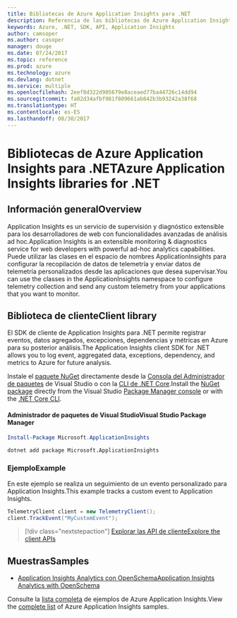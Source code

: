 ```yaml
---
title: Bibliotecas de Azure Application Insights para .NET
description: Referencia de las bibliotecas de Azure Application Insights para .NET
keywords: Azure, .NET, SDK, API, Application Insights
author: camsoper
ms.author: casoper
manager: douge
ms.date: 07/24/2017
ms.topic: reference
ms.prod: azure
ms.technology: azure
ms.devlang: dotnet
ms.service: multiple
ms.openlocfilehash: 2eef8d322d905679e8aceaed77ba44726c14dd94
ms.sourcegitcommit: fa02d34afbf981f809661ab842b3b93242a38f68
ms.translationtype: HT
ms.contentlocale: es-ES
ms.lasthandoff: 08/30/2017
---
```

# <a name="azure-application-insights-libraries-for-net"></a><span data-ttu-id="efe48-104">Bibliotecas de Azure Application Insights para .NET</span><span class="sxs-lookup"><span data-stu-id="efe48-104">Azure Application Insights libraries for .NET</span></span>

## <a name="overview"></a><span data-ttu-id="efe48-105">Información general</span><span class="sxs-lookup"><span data-stu-id="efe48-105">Overview</span></span>

<span data-ttu-id="efe48-106">Application Insights es un servicio de supervisión y diagnóstico extensible para los desarrolladores de web con funcionalidades avanzadas de análisis ad hoc.</span><span class="sxs-lookup"><span data-stu-id="efe48-106">Application Insights is an extensible monitoring & diagnostics service for web developers with powerful ad-hoc analytics capabilities.</span></span> <span data-ttu-id="efe48-107">Puede utilizar las clases en el espacio de nombres ApplicationInsights para configurar la recopilación de datos de telemetría y enviar datos de telemetría personalizados desde las aplicaciones que desea supervisar.</span><span class="sxs-lookup"><span data-stu-id="efe48-107">You can use the classes in the ApplicationInsights namespace to configure telemetry collection and send any custom telemetry from your applications that you want to monitor.</span></span>

## <a name="client-library"></a><span data-ttu-id="efe48-108">Biblioteca de cliente</span><span class="sxs-lookup"><span data-stu-id="efe48-108">Client library</span></span>

<span data-ttu-id="efe48-109">El SDK de cliente de Application Insights para .NET permite registrar eventos, datos agregados, excepciones, dependencias y métricas en Azure para su posterior análisis.</span><span class="sxs-lookup"><span data-stu-id="efe48-109">The Application Insights client SDK for .NET allows you to log event, aggregated data, exceptions, dependency, and metrics to Azure for future analysis.</span></span>

<span data-ttu-id="efe48-110">Instale el [paquete NuGet](https://www.nuget.org/packages/Microsoft.ApplicationInsights ) directamente desde la [Consola del Administrador de paquetes][PackageManager] de Visual Studio o con la [CLI de .NET Core][DotNetCLI].</span><span class="sxs-lookup"><span data-stu-id="efe48-110">Install the [NuGet package](https://www.nuget.org/packages/Microsoft.ApplicationInsights ) directly from the Visual Studio [Package Manager console][PackageManager] or with the [.NET Core CLI][DotNetCLI].</span></span>

#### <a name="visual-studio-package-manager"></a><span data-ttu-id="efe48-111">Administrador de paquetes de Visual Studio</span><span class="sxs-lookup"><span data-stu-id="efe48-111">Visual Studio Package Manager</span></span>

```powershell
Install-Package Microsoft.ApplicationInsights 
```

```bash
dotnet add package Microsoft.ApplicationInsights 
```

### <a name="example"></a><span data-ttu-id="efe48-112">Ejemplo</span><span class="sxs-lookup"><span data-stu-id="efe48-112">Example</span></span>

<span data-ttu-id="efe48-113">En este ejemplo se realiza un seguimiento de un evento personalizado para Application Insights.</span><span class="sxs-lookup"><span data-stu-id="efe48-113">This example tracks a custom event to Application Insights.</span></span>

```csharp
TelemetryClient client = new TelemetryClient();
client.TrackEvent("MyCustomEvent");
```

> [!div class="nextstepaction"]
> [<span data-ttu-id="efe48-114">Explorar las API de cliente</span><span class="sxs-lookup"><span data-stu-id="efe48-114">Explore the client APIs</span></span>](/dotnet/api/overview/azure/insights/client)



## <a name="samples"></a><span data-ttu-id="efe48-115">Muestras</span><span class="sxs-lookup"><span data-stu-id="efe48-115">Samples</span></span>

- [<span data-ttu-id="efe48-116">Application Insights Analytics con OpenSchema</span><span class="sxs-lookup"><span data-stu-id="efe48-116">Application Insights Analytics with OpenSchema</span></span>](https://azure.microsoft.com/resources/samples/guidance-appinsights-openschema/)

<span data-ttu-id="efe48-117">Consulte la [lista completa](https://azure.microsoft.com/resources/samples/?service=application-insights&platform=dotnet) de ejemplos de Azure Application Insights.</span><span class="sxs-lookup"><span data-stu-id="efe48-117">View the [complete list](https://azure.microsoft.com/resources/samples/?service=application-insights&platform=dotnet) of Azure Application Insights samples.</span></span>

[PackageManager]: https://docs.microsoft.com/nuget/tools/package-manager-console
[DotNetCLI]: https://docs.microsoft.com/dotnet/core/tools/dotnet-add-package
